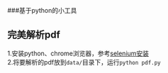 ###基于python的小工具

## 完美解析pdf

 
1.安装python、chrome浏览器，参考[selenium安装](https://www.cnblogs.com/eternal1025/p/8880245.html)   
2.将要解析的pdf放到`data/`目录下，运行`python pdf.py` 

